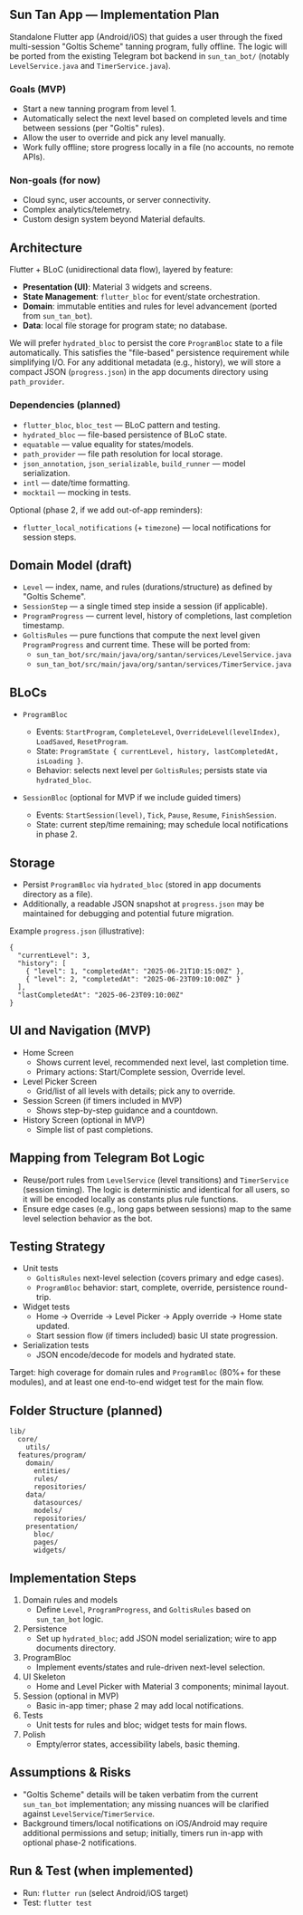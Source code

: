 ## Sun Tan App — Implementation Plan

Standalone Flutter app (Android/iOS) that guides a user through the fixed multi-session "Goltis Scheme" tanning program, fully offline. The logic will be ported from the existing Telegram bot backend in `sun_tan_bot/` (notably `LevelService.java` and `TimerService.java`).

### Goals (MVP)
- Start a new tanning program from level 1.
- Automatically select the next level based on completed levels and time between sessions (per "Goltis" rules).
- Allow the user to override and pick any level manually.
- Work fully offline; store progress locally in a file (no accounts, no remote APIs).

### Non-goals (for now)
- Cloud sync, user accounts, or server connectivity.
- Complex analytics/telemetry.
- Custom design system beyond Material defaults.

## Architecture

Flutter + BLoC (unidirectional data flow), layered by feature:
- **Presentation (UI)**: Material 3 widgets and screens.
- **State Management**: `flutter_bloc` for event/state orchestration.
- **Domain**: immutable entities and rules for level advancement (ported from `sun_tan_bot`).
- **Data**: local file storage for program state; no database.

We will prefer `hydrated_bloc` to persist the core `ProgramBloc` state to a file automatically. This satisfies the "file-based" persistence requirement while simplifying I/O. For any additional metadata (e.g., history), we will store a compact JSON (`progress.json`) in the app documents directory using `path_provider`.

### Dependencies (planned)
- `flutter_bloc`, `bloc_test` — BLoC pattern and testing.
- `hydrated_bloc` — file-based persistence of BLoC state.
- `equatable` — value equality for states/models.
- `path_provider` — file path resolution for local storage.
- `json_annotation`, `json_serializable`, `build_runner` — model serialization.
- `intl` — date/time formatting.
- `mocktail` — mocking in tests.

Optional (phase 2, if we add out-of-app reminders):
- `flutter_local_notifications` (+ `timezone`) — local notifications for session steps.

## Domain Model (draft)
- `Level` — index, name, and rules (durations/structure) as defined by "Goltis Scheme".
- `SessionStep` — a single timed step inside a session (if applicable).
- `ProgramProgress` — current level, history of completions, last completion timestamp.
- `GoltisRules` — pure functions that compute the next level given `ProgramProgress` and current time. These will be ported from:
  - `sun_tan_bot/src/main/java/org/santan/services/LevelService.java`
  - `sun_tan_bot/src/main/java/org/santan/services/TimerService.java`

## BLoCs
- `ProgramBloc`
  - Events: `StartProgram`, `CompleteLevel`, `OverrideLevel(levelIndex)`, `LoadSaved`, `ResetProgram`.
  - State: `ProgramState { currentLevel, history, lastCompletedAt, isLoading }`.
  - Behavior: selects next level per `GoltisRules`; persists state via `hydrated_bloc`.

- `SessionBloc` (optional for MVP if we include guided timers)
  - Events: `StartSession(level)`, `Tick`, `Pause`, `Resume`, `FinishSession`.
  - State: current step/time remaining; may schedule local notifications in phase 2.

## Storage
- Persist `ProgramBloc` via `hydrated_bloc` (stored in app documents directory as a file).
- Additionally, a readable JSON snapshot at `progress.json` may be maintained for debugging and potential future migration.

Example `progress.json` (illustrative):
```
{
  "currentLevel": 3,
  "history": [
    { "level": 1, "completedAt": "2025-06-21T10:15:00Z" },
    { "level": 2, "completedAt": "2025-06-23T09:10:00Z" }
  ],
  "lastCompletedAt": "2025-06-23T09:10:00Z"
}
```

## UI and Navigation (MVP)
- Home Screen
  - Shows current level, recommended next level, last completion time.
  - Primary actions: Start/Complete session, Override level.
- Level Picker Screen
  - Grid/list of all levels with details; pick any to override.
- Session Screen (if timers included in MVP)
  - Shows step-by-step guidance and a countdown.
- History Screen (optional in MVP)
  - Simple list of past completions.

## Mapping from Telegram Bot Logic
- Reuse/port rules from `LevelService` (level transitions) and `TimerService` (session timing). The logic is deterministic and identical for all users, so it will be encoded locally as constants plus rule functions.
- Ensure edge cases (e.g., long gaps between sessions) map to the same level selection behavior as the bot.

## Testing Strategy
- Unit tests
  - `GoltisRules` next-level selection (covers primary and edge cases).
  - `ProgramBloc` behavior: start, complete, override, persistence round-trip.
- Widget tests
  - Home → Override → Level Picker → Apply override → Home state updated.
  - Start session flow (if timers included) basic UI state progression.
- Serialization tests
  - JSON encode/decode for models and hydrated state.

Target: high coverage for domain rules and `ProgramBloc` (80%+ for these modules), and at least one end-to-end widget test for the main flow.

## Folder Structure (planned)
```
lib/
  core/
    utils/
  features/program/
    domain/
      entities/
      rules/
      repositories/
    data/
      datasources/
      models/
      repositories/
    presentation/
      bloc/
      pages/
      widgets/
```

## Implementation Steps
1) Domain rules and models
   - Define `Level`, `ProgramProgress`, and `GoltisRules` based on `sun_tan_bot` logic.
2) Persistence
   - Set up `hydrated_bloc`; add JSON model serialization; wire to app documents directory.
3) ProgramBloc
   - Implement events/states and rule-driven next-level selection.
4) UI Skeleton
   - Home and Level Picker with Material 3 components; minimal layout.
5) Session (optional in MVP)
   - Basic in-app timer; phase 2 may add local notifications.
6) Tests
   - Unit tests for rules and bloc; widget tests for main flows.
7) Polish
   - Empty/error states, accessibility labels, basic theming.

## Assumptions & Risks
- "Goltis Scheme" details will be taken verbatim from the current `sun_tan_bot` implementation; any missing nuances will be clarified against `LevelService`/`TimerService`.
- Background timers/local notifications on iOS/Android may require additional permissions and setup; initially, timers run in-app with optional phase-2 notifications.

## Run & Test (when implemented)
- Run: `flutter run` (select Android/iOS target)
- Test: `flutter test`
